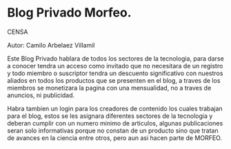 # Blog  Privado Morfeo.

CENSA

Autor: Camilo Arbelaez Villamil

Este Blog Privado hablara de todos los sectores de la tecnologia, para darse a conocer tendra un acceso como invitado que no necesitara de un registro y todo miembro o suscriptor tendra un descuento significativo con nuestros aliados en todos los productos que se presenten en el blog, a traves de los miembros se monetizara la pagina con una mensualidad, no a traves de anuncios, ni publicidad. 

Habra tambien un login para los creadores de contenido los cuales trabajan para el blog, estos se les asignara diferentes sectores de la tecnologia y deberan cumplir con un numero minimo de articulos, algunas publicaciones seran solo informativas porque no constan de un producto sino que tratan de avances en la ciencia entre otros, pero aun asi hacen parte de MORFEO.
